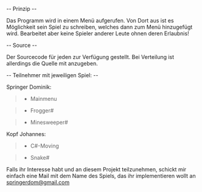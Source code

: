 -- Prinzip --

Das Programm wird in einem Menü aufgerufen. Von Dort aus ist es Möglichkeit sein Spiel zu schreiben, welches dann zum Menü hinzugefügt wird. Bearbeitet aber keine Spieler anderer Leute ohnen deren Erlaubnis!

-- Source --

Der Sourcecode für jeden zur Verfügung gestellt. Bei Verteilung ist allerdings die Quelle mit anzugeben.

-- Teilnehmer mit jeweiligen Spiel: --

Springer Dominik:


> - Mainmenu

> - Frogger#

> - Minesweeper#



Kopf Johannes:


> - C#-Moving

> - Snake#


Falls ihr Interesse habt und an diesem Projekt teilzunehmen, schickt mir einfach eine Mail mit dem Name des Spiels, das ihr implementieren wollt an springerdom@gmail.com
